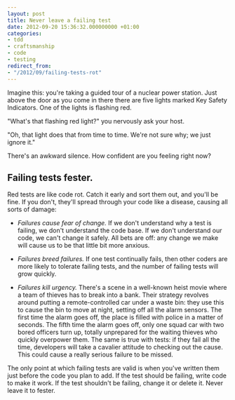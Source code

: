 ```yaml
---
layout: post
title: Never leave a failing test
date: 2012-09-20 15:36:32.000000000 +01:00
categories:
- tdd
- craftsmanship
- code
- testing
redirect_from:
- "/2012/09/failing-tests-rot"
---
```

<p>Imagine this: you're taking a guided tour of a nuclear power station. Just above the door as you come in there there are five lights marked Key Safety Indicators. One of the lights is flashing red.</p>

"What's that flashing red light?" you nervously ask your host.

"Oh, that light does that from time to time. We're not sure why; we just ignore it."

There's an awkward silence. How confident are you feeling right now?

## Failing tests fester.

Red tests are like code rot. Catch it early and sort them out, and you'll be fine. If you don't, they'll spread through your code like a disease, causing all sorts of damage:

* *Failures cause fear of change.* If we don't understand why a test is failing, we don't understand the code base. If we don't understand our code, we can't change it safely. All bets are off: any change we make will cause us to be that little bit more anxious.

* *Failures breed failures.* If one test continually fails, then other coders are more likely to tolerate failing tests, and the number of failing tests will grow quickly.

* *Failures kill urgency.* There's a scene in a well-known heist movie where a team of thieves has to break into a bank. Their strategy revolves around putting a remote-controlled car under a waste bin: they use this to cause the bin to move at night, setting off all the alarm sensors. The first time the alarm goes off, the place is filled with police in a matter of seconds. The fifth time the alarm goes off, only one squad car with two bored officers turn up, totally unprepared for the waiting thieves who quickly overpower them. The same is true with tests: if they fail all the time, developers will take a cavalier attitude to checking out the cause. This could cause a really serious failure to be missed.

The only point at which failing tests are valid is when you've written them just before the code you plan to add. If the test should be failing, write code to make it work. If the test shouldn't be failing, change it or delete it. Never leave it to fester.
